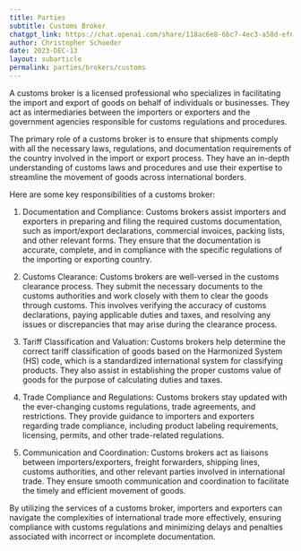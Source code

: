 ```yaml
---
title: Parties
subtitle: Customs Broker
chatgpt_link: https://chat.openai.com/share/118ac6e8-6bc7-4ec3-a58d-ef629c101d9f
author: Christopher Schoeder
date: 2023-DEC-13
layout: subarticle
permalink: parties/brokers/customs
---
```


A customs broker is a licensed professional who specializes in facilitating the import and export of goods on behalf of individuals or businesses. They act as intermediaries between the importers or exporters and the government agencies responsible for customs regulations and procedures.

The primary role of a customs broker is to ensure that shipments comply with all the necessary laws, regulations, and documentation requirements of the country involved in the import or export process. They have an in-depth understanding of customs laws and procedures and use their expertise to streamline the movement of goods across international borders.

Here are some key responsibilities of a customs broker:

1. Documentation and Compliance: Customs brokers assist importers and exporters in preparing and filing the required customs documentation, such as import/export declarations, commercial invoices, packing lists, and other relevant forms. They ensure that the documentation is accurate, complete, and in compliance with the specific regulations of the importing or exporting country.

2. Customs Clearance: Customs brokers are well-versed in the customs clearance process. They submit the necessary documents to the customs authorities and work closely with them to clear the goods through customs. This involves verifying the accuracy of customs declarations, paying applicable duties and taxes, and resolving any issues or discrepancies that may arise during the clearance process.

3. Tariff Classification and Valuation: Customs brokers help determine the correct tariff classification of goods based on the Harmonized System (HS) code, which is a standardized international system for classifying products. They also assist in establishing the proper customs value of goods for the purpose of calculating duties and taxes.

4. Trade Compliance and Regulations: Customs brokers stay updated with the ever-changing customs regulations, trade agreements, and restrictions. They provide guidance to importers and exporters regarding trade compliance, including product labeling requirements, licensing, permits, and other trade-related regulations.

5. Communication and Coordination: Customs brokers act as liaisons between importers/exporters, freight forwarders, shipping lines, customs authorities, and other relevant parties involved in international trade. They ensure smooth communication and coordination to facilitate the timely and efficient movement of goods.

By utilizing the services of a customs broker, importers and exporters can navigate the complexities of international trade more effectively, ensuring compliance with customs regulations and minimizing delays and penalties associated with incorrect or incomplete documentation.
